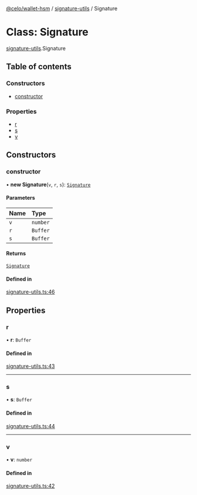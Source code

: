 [@celo/wallet-hsm](../README.md) / [signature-utils](../modules/signature_utils.md) / Signature

# Class: Signature

[signature-utils](../modules/signature_utils.md).Signature

## Table of contents

### Constructors

- [constructor](signature_utils.Signature.md#constructor)

### Properties

- [r](signature_utils.Signature.md#r)
- [s](signature_utils.Signature.md#s)
- [v](signature_utils.Signature.md#v)

## Constructors

### constructor

• **new Signature**(`v`, `r`, `s`): [`Signature`](signature_utils.Signature.md)

#### Parameters

| Name | Type |
| :------ | :------ |
| `v` | `number` |
| `r` | `Buffer` |
| `s` | `Buffer` |

#### Returns

[`Signature`](signature_utils.Signature.md)

#### Defined in

[signature-utils.ts:46](https://github.com/celo-org/developer-tooling/blob/master/packages/sdk/wallets/wallet-hsm/src/signature-utils.ts#L46)

## Properties

### r

• **r**: `Buffer`

#### Defined in

[signature-utils.ts:43](https://github.com/celo-org/developer-tooling/blob/master/packages/sdk/wallets/wallet-hsm/src/signature-utils.ts#L43)

___

### s

• **s**: `Buffer`

#### Defined in

[signature-utils.ts:44](https://github.com/celo-org/developer-tooling/blob/master/packages/sdk/wallets/wallet-hsm/src/signature-utils.ts#L44)

___

### v

• **v**: `number`

#### Defined in

[signature-utils.ts:42](https://github.com/celo-org/developer-tooling/blob/master/packages/sdk/wallets/wallet-hsm/src/signature-utils.ts#L42)
